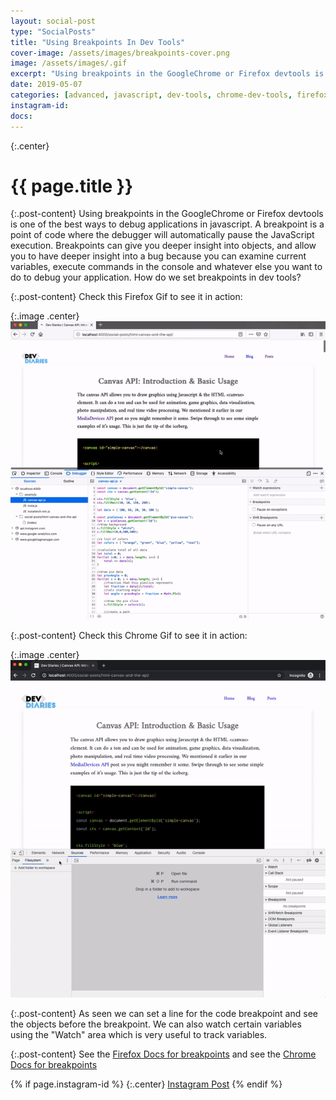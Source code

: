 ```yaml
---
layout: social-post
type: "SocialPosts"
title: "Using Breakpoints In Dev Tools"
cover-image: /assets/images/breakpoints-cover.png
image: /assets/images/.gif
excerpt: "Using breakpoints in the GoogleChrome or Firefox devtools is one of the best ways to debug applications in javascript."
date: 2019-05-07
categories: [advanced, javascript, dev-tools, chrome-dev-tools, firefox-dev-tools, debugging]
instagram-id: 
docs: 
---
```

{:.center}
# {{ page.title }}

{:.post-content}
Using breakpoints in the GoogleChrome or Firefox devtools is one of the best ways to debug applications in javascript.
A breakpoint is a point of code where the debugger will automatically pause the JavaScript execution. 
Breakpoints can give you deeper insight into objects, and allow you to have deeper insight into a 
bug because you can examine current variables, execute commands in the console and whatever 
else you want to do to debug your application. How do we set breakpoints in dev tools?

{:.post-content}
Check this Firefox Gif to see it in action:

{:.image .center}
![firefox-gif](/assets/images/firefox-breakpoints.gif)

{:.post-content}
Check this Chrome Gif to see it in action:

{:.image .center}
![chrome-gif](/assets/images/chrome-breakpoints.gif)

{:.post-content}
As seen we can set a line for the code breakpoint and see the objects before
the breakpoint. We can also watch certain variables using the "Watch" area
which is very useful to track variables.

{:.post-content}
See the <a href="https://developer.mozilla.org/en-US/docs/Tools/Debugger/How_to/Set_a_breakpoint" target="_blank">Firefox Docs for breakpoints</a>
and see the <a href="https://developers.google.com/web/tools/chrome-devtools/javascript/breakpoints" target="_blank">Chrome Docs for breakpoints</a>

{% if page.instagram-id %}
{:.center}
<a class="insta-link" href="https://www.instagram.com/p/{{page.instagram-id}}" target="_blank">Instagram Post</a>
{% endif %}
